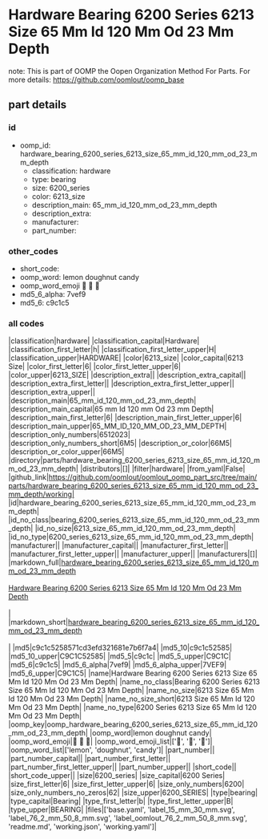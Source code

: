 # Hardware Bearing 6200 Series 6213 Size 65 Mm Id 120 Mm Od 23 Mm Depth  

note: This is part of OOMP the Oopen Organization Method For Parts. For more details: https://github.com/oomlout/oomp_base

##  part details





### id
* oomp_id: hardware_bearing_6200_series_6213_size_65_mm_id_120_mm_od_23_mm_depth
  * classification: hardware
  * type: bearing
  * size: 6200_series
  * color: 6213_size
  * description_main: 65_mm_id_120_mm_od_23_mm_depth
  * description_extra: 
  * manufacturer: 
  * part_number: 

### other_codes
* short_code: 
* oomp_word: lemon doughnut candy
* oomp_word_emoji :lemon: :doughnut: :candy:
* md5_6_alpha: 7vef9
* md5_6: c9c1c5

### all codes 
|classification|hardware|
|classification_capital|Hardware|
|classification_first_letter|h|
|classification_first_letter_upper|H|
|classification_upper|HARDWARE|
|color|6213_size|
|color_capital|6213 Size|
|color_first_letter|6|
|color_first_letter_upper|6|
|color_upper|6213_SIZE|
|description_extra||
|description_extra_capital||
|description_extra_first_letter||
|description_extra_first_letter_upper||
|description_extra_upper||
|description_main|65_mm_id_120_mm_od_23_mm_depth|
|description_main_capital|65 mm Id 120 mm Od 23 mm Depth|
|description_main_first_letter|6|
|description_main_first_letter_upper|6|
|description_main_upper|65_MM_ID_120_MM_OD_23_MM_DEPTH|
|description_only_numbers|6512023|
|description_only_numbers_short|6M5|
|description_or_color|66M5|
|description_or_color_upper|66M5|
|directory|parts/hardware_bearing_6200_series_6213_size_65_mm_id_120_mm_od_23_mm_depth|
|distributors|[]|
|filter|hardware|
|from_yaml|False|
|github_link|https://github.com/oomlout/oomlout_oomp_part_src/tree/main/parts/hardware_bearing_6200_series_6213_size_65_mm_id_120_mm_od_23_mm_depth/working|
|id|hardware_bearing_6200_series_6213_size_65_mm_id_120_mm_od_23_mm_depth|
|id_no_class|bearing_6200_series_6213_size_65_mm_id_120_mm_od_23_mm_depth|
|id_no_size|6213_size_65_mm_id_120_mm_od_23_mm_depth|
|id_no_type|6200_series_6213_size_65_mm_id_120_mm_od_23_mm_depth|
|manufacturer||
|manufacturer_capital||
|manufacturer_first_letter||
|manufacturer_first_letter_upper||
|manufacturer_upper||
|manufacturers|[]|
|markdown_full|[hardware_bearing_6200_series_6213_size_65_mm_id_120_mm_od_23_mm_depth](https://github.com/oomlout/oomlout_oomp_part_src/tree/main/parts/hardware_bearing_6200_series_6213_size_65_mm_id_120_mm_od_23_mm_depth/working)<br>[](https://github.com/oomlout/oomlout_oomp_part_src/tree/main/parts/hardware_bearing_6200_series_6213_size_65_mm_id_120_mm_od_23_mm_depth/working)<br>[Hardware Bearing 6200 Series 6213 Size 65 Mm Id 120 Mm Od 23 Mm Depth](https://github.com/oomlout/oomlout_oomp_part_src/tree/main/parts/hardware_bearing_6200_series_6213_size_65_mm_id_120_mm_od_23_mm_depth/working)<br><br>|
|markdown_short|[hardware_bearing_6200_series_6213_size_65_mm_id_120_mm_od_23_mm_depth](https://github.com/oomlout/oomlout_oomp_part_src/tree/main/parts/hardware_bearing_6200_series_6213_size_65_mm_id_120_mm_od_23_mm_depth/working)<br><br>|
|md5|c9c1c5258571cd3efd321681e7b6f7a4|
|md5_10|c9c1c52585|
|md5_10_upper|C9C1C52585|
|md5_5|c9c1c|
|md5_5_upper|C9C1C|
|md5_6|c9c1c5|
|md5_6_alpha|7vef9|
|md5_6_alpha_upper|7VEF9|
|md5_6_upper|C9C1C5|
|name|Hardware Bearing 6200 Series 6213 Size 65 Mm Id 120 Mm Od 23 Mm Depth|
|name_no_class|Bearing 6200 Series 6213 Size 65 Mm Id 120 Mm Od 23 Mm Depth|
|name_no_size|6213 Size 65 Mm Id 120 Mm Od 23 Mm Depth|
|name_no_size_short|6213 Size 65 Mm Id 120 Mm Od 23 Mm Depth|
|name_no_type|6200 Series 6213 Size 65 Mm Id 120 Mm Od 23 Mm Depth|
|oomp_key|oomp_hardware_bearing_6200_series_6213_size_65_mm_id_120_mm_od_23_mm_depth|
|oomp_word|lemon doughnut candy|
|oomp_word_emoji|:lemon: :doughnut: :candy:|
|oomp_word_emoji_list|[':lemon:', ':doughnut:', ':candy:']|
|oomp_word_list|['lemon', 'doughnut', 'candy']|
|part_number||
|part_number_capital||
|part_number_first_letter||
|part_number_first_letter_upper||
|part_number_upper||
|short_code||
|short_code_upper||
|size|6200_series|
|size_capital|6200 Series|
|size_first_letter|6|
|size_first_letter_upper|6|
|size_only_numbers|6200|
|size_only_numbers_no_zeros|62|
|size_upper|6200_SERIES|
|type|bearing|
|type_capital|Bearing|
|type_first_letter|b|
|type_first_letter_upper|B|
|type_upper|BEARING|
|files|['base.yaml', 'label_15_mm_30_mm.svg', 'label_76_2_mm_50_8_mm.svg', 'label_oomlout_76_2_mm_50_8_mm.svg', 'readme.md', 'working.json', 'working.yaml']|
